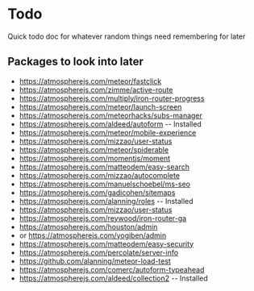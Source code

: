 # Todo
Quick todo doc for whatever random things need remembering for later

## Packages to look into later
* https://atmospherejs.com/meteor/fastclick
* https://atmospherejs.com/zimme/active-route
* https://atmospherejs.com/multiply/iron-router-progress
* https://atmospherejs.com/meteor/launch-screen
* https://atmospherejs.com/meteorhacks/subs-manager
* https://atmospherejs.com/aldeed/autoform -- Installed
* https://atmospherejs.com/meteor/mobile-experience
* https://atmospherejs.com/mizzao/user-status
* https://atmospherejs.com/meteor/spiderable
* https://atmospherejs.com/momentjs/moment
* https://atmospherejs.com/matteodem/easy-search
* https://atmospherejs.com/mizzao/autocomplete
* https://atmospherejs.com/manuelschoebel/ms-seo
* https://atmospherejs.com/gadicohen/sitemaps
* https://atmospherejs.com/alanning/roles -- Installed
* https://atmospherejs.com/mizzao/user-status
* https://atmospherejs.com/reywood/iron-router-ga
* https://atmospherejs.com/houston/admin
 * or https://atmospherejs.com/yogiben/admin
* https://atmospherejs.com/matteodem/easy-security
* https://atmospherejs.com/percolate/server-info
* https://github.com/alanning/meteor-load-test
* https://atmospherejs.com/comerc/autoform-typeahead
* https://atmospherejs.com/aldeed/collection2 -- Installed
